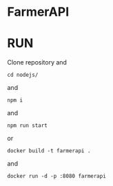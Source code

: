 # FarmerAPI

# RUN
Clone repository and

```
cd nodejs/
```
and
```
npm i
```
and
```
npm run start
```

or

```
docker build -t farmerapi .
```
and 

```
docker run -d -p :8080 farmerapi
```
